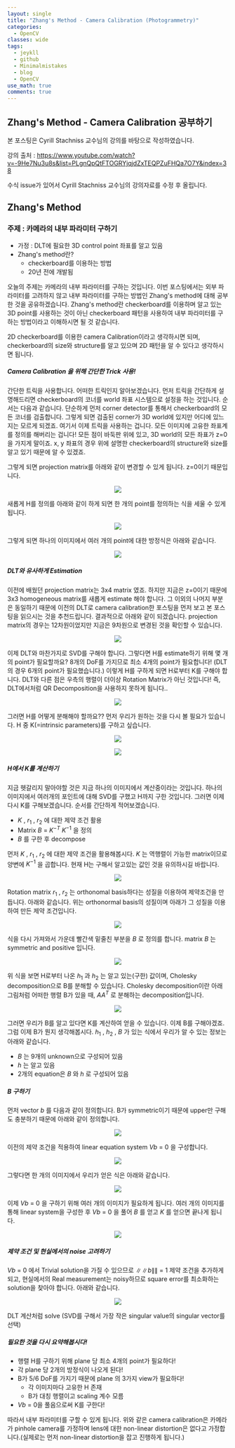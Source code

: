 ```yaml
---
layout: single
title: "Zhang's Method - Camera Calibration (Photogrammetry)"
categories:
  - OpenCV
classes: wide
tags:
  - jeykll
  - github
  - Minimalmistakes
  - blog
  - OpenCV
use_math: true
comments: true
---
```


## Zhang's Method - Camera Calibration 공부하기  

본 포스팅은 Cyrill Stachniss 교수님의 강의를 바탕으로 작성하였습니다.  

강의 출처 : <https://www.youtube.com/watch?v=-9He7Nu3u8s&list=PLgnQpQtFTOGRYjqjdZxTEQPZuFHQa7O7Y&index=38>  

수식 issue가 있어서 Cyrill Stachniss 교수님의 강의자료를 수정 후 올립니다.  

## Zhang's Method  

### 주제 : 카메라의 내부 파라미터 구하기  

+ 가정 : DLT에 필요한 3D control point 좌표를 알고 있음  
+ Zhang's method란?  
  - checkerboard를 이용하는 방법  
  - 20년 전에 개발됨  

오늘의 주제는 카메라의 내부 파라미터를 구하는 것입니다. 이번 포스팅에서는 외부 파라미터를 고려하지 않고 내부 파라미터를 구하는 방법인 Zhang's method에 대해 공부한 것을 공유하겠습니다. Zhang's method란 checkerboard를 이용하며 알고 있는 3D point를 사용하는 것이 아닌 checkerboard 패턴을 사용하여 내부 파라미터를 구하는 방법이라고 이해하시면 될 것 같습니다.

2D checkerboard를 이용한 camera Calibration이라고 생각하시면 되며, checkerboard의 size와 structure를 알고 있으며 2D 패턴을 알 수 있다고 생각하시면 됩니다.  

##### Camera Calibration 을 위해 간단한 Trick 사용!  

간단한 트릭을 사용합니다. 어떠한 트릭인지 알아보겠습니다. 먼저 트릭을 간단하게 설명해드리면 checkerboard의 코너를 world 좌표 시스템으로 설정을 하는 것입니다. 순서는 다음과 같습니다. 단순하게 먼저 corner detector를 통해서 checkerboard의 모든 코너를 검출합니다. 그렇게 되면 검출된 corner가 3D world에 있지만 어디에 있느지는 모르게 되겠죠. 여기서 이제 트릭을 사용하는 겁니다. 모든 이미지에 고유한 좌표계를 정의를 해버리는 겁니다! 모든 점이 바둑판 위에 있고, 3D world의 모든 좌표가 z=0을 가지게 말이죠. x, y 좌표의 경우 위에 설명한 checkerboard의 structure와 size를 알고 있기 때문에 알 수 있겠죠.  

그렇게 되면 projection matrix를 아래와 같이 변경할 수 있게 됩니다. z=0이기 때문입니다.  

<p align="center"><img src="/img/Zhangs-1.jpg"></p>  

새롭게 H를 정의를 아래와 같이 하게 되면 한 개의 point를 정의하는 식을 세울 수 있게 됩니다.  

<p align="center"><img src="/img/Zhangs-2.jpg"></p>  

그렇게 되면 하나의 이미지에서 여러 개의 point에 대한 방정식은 아래와 같습니다.  

<p align="center"><img src="/img/Zhangs-3.jpg"></p>  

##### DLT와 유사하게 Estimation  

이전에 배웠던 projection matrix는 3x4 matrix 였죠. 하지만 지금은 z=0이기 때문에 3x3 homogeneous matrix를 새롭게 estimate 해야 합니다. 그 이외의 나머지 부분은 동일하기 때문에 이전의 DLT로 camera calibration한 포스팅을 먼저 보고 본 포스팅을 읽으시는 것을 추천드립니다. 결과적으로 아래와 같이 되겠습니다. projection matrix의 경우는 12차원이었지만 지금은 9차원으로 변경된 것을 확인할 수 있습니다.  

<p align="center"><img src="/img/Zhangs-4.jpg"></p>  

이제 DLT와 마찬가지로 SVD를 구해야 합니다. 그렇다면 H를 estimate하기 위해 몇 개의 point가 필요할까요? 8개의 DoF를 가지므로 최소 4개의 point가 필요합니다! (DLT의 경우 6개의 point가 필요했습니다.) 이렇게 H를 구하게 되면 H로부터 K를 구해야 합니다. DLT와 다른 점은 우측의 행렬이 더이상 Rotation Matrix가 아닌 것입니다! 즉, DLT에서처럼 QR Decomposition을 사용하지 못하게 됩니다..  

<p align="center"><img src="/img/Zhangs-5.jpg"></p>  

그러면 H를 어떻게 분해해야 할까요?? 먼저 우리가 원하는 것을 다시 볼 필요가 있습니다. H 중 K(=intrinsic parameters)를 구하고 싶습니다.  

<p align="center"><img src="/img/Zhangs-6.png"></p>  
<p align="center"><img src="/img/Zhangs-7.jpg"></p>  

##### H에서 K를 계산하기  

지금 헷갈리지 말아야할 것은 지금 하나의 이미지에서 계산중이라는 것입니다. 하나의 이미지에서 여러개의 포인트에 대해 SVD를 구했고 H까지 구한 것입니다. 그러면 이제 다시 K를 구해보겠습니다. 순서를 간단하게 적어보겠습니다.  

+ $K$ , $r_{1}$ , $r_{2}$ 에 대한 제약 조건 활용  
+ Matrix $B$ = $K^{-T}$ $K^{-1}$ 을 정의  
+ $B$ 를 구한 후 decompose  

먼저 $K$ , $r_{1}$ , $r_{2}$ 에 대한 제약 조건을 활용해봅시다. $K$ 는 역행렬이 가능한 matrix이므로 양변에 $K^{-1}$ 을 곱합니다. 현재 H는 구해서 알고있는 값인 것을 유의하시길 바랍니다.  

<p align="center"><img src="/img/Zhangs-8.jpg"></p>  

Rotation matrix $r_{1}$ , $r_{2}$ 는 orthonomal basis하다는 성질을 이용하여 제약조건을 만듭니다. 아래와 같습니다. 위는 orthonormal basis의 성질이며 아래가 그 성질을 이용하여 만든 제약 조건입니다.  

<p align="center"><img src="/img/Zhangs-9.jpg"></p>  

식을 다시 가져와서 가운데 빨간색 밑줄친 부분을 $B$ 로 정의를 합니다. matrix $B$ 는 symmetric and positive 입니다.  

<p align="center"><img src="/img/Zhangs-10.jpg"></p>  

위 식을 보면 H로부터 나온 $h_{1}$ 과 $h_{2}$ 는 알고 있는(구한) 값이며, Cholesky decomposition으로 B를 분해할 수 있습니다. Cholesky decomposition이란 아래 그림처럼 어떠한 행렬 B가 있을 때, $AA^{T}$ 로 분해하는 decomposition입니다.  

<p align="center"><img src="/img/Zhangs-11.png"></p>  

그러면 우리가 B를 알고 있다면 K를 계산하여 얻을 수 있습니다. 이제 B를 구해야겠죠. 그럼 이제 B가 뭔지 생각해봅시다. $h_{1}$ , $h_{2}$ , $B$ 가 있는 식에서 우리가 알 수 있는 정보는 아래와 같습니다.  

+ $B$ 는 9개의 unknown으로 구성되어 있음  
+ $h$ 는 알고 있음  
+ 2개의 equation은 $B$ 와 $h$ 로 구성되어 있음  

##### B 구하기  

먼저 vector $b$ 를 다음과 같이 정의합니다. B가 symmetric이기 때문에 upper만 구해도 충분하기 때문에 아래와 같이 정의합니다.  

<p align="center"><img src="/img/Zhangs-12.jpg"></p>  

이전의 제약 조건을 적용하여 linear equation system $Vb$ = 0 을 구성합니다.  

<p align="center"><img src="/img/Zhangs-13.jpg"></p>  

그렇다면 한 개의 이미지에서 우리가 얻은 식은 아래와 같습니다.  

<p align="center"><img src="/img/Zhangs-14.jpg"></p>  

이제 $Vb$ = 0 을 구하기 위해 여러 개의 이미지가 필요하게 됩니다. 여러 개의 이미지를 통해 linear system을 구성한 후 $Vb$ = 0 을 풀어 $B$ 를 얻고 $K$ 를 얻으면 끝나게 됩니다.  

<p align="center"><img src="/img/Zhangs-15.jpg"></p>  

##### 제약 조건 및 현실에서의 noise 고려하기  

$Vb$ = 0 에서 Trivial solution을 가질 수 있으므로 $\left \|\|b  \right \|\|$ = 1 제약 조건을 추가하게 되고, 현실에서의 Real measurement는 noisy하므로 square error를 최소화하는 solution을 찾아야 합니다. 아래와 같습니다.  

<p align="center"><img src="/img/Zhangs-16.jpg"></p>  

DLT 계산처럼 solve (SVD를 구해서 가장 작은 singular value의 singular vector를 선택)  

##### 필요한 것을 다시 요약해봅시다!  

+ 행렬 H를 구하기 위해 plane 당 최소 4개의 point가 필요하다!  
+ 각 plane 당 2개의 방정식이 나오게 된다!  
+ B가 5/6 DoF를 가지기 때문에 plane 의 3가지 view가 필요하다!  
  - 각 이미지마다 고유한 H 존재  
  - B가 대칭 행렬이고 scaling 계수 모름  
+ $Vb$ = 0을 풀음으로써 K를 구한다!  

따라서 내부 파라미터를 구할 수 있게 됩니다. 위와 같은 camera calibration은 카메라가 pinhole camera를 가정하며 lens에 대한 non-linear distortion은 없다고 가정합니다.(실제로는 먼저 non-linear distortion을 잡고 진행하게 됩니다.)
